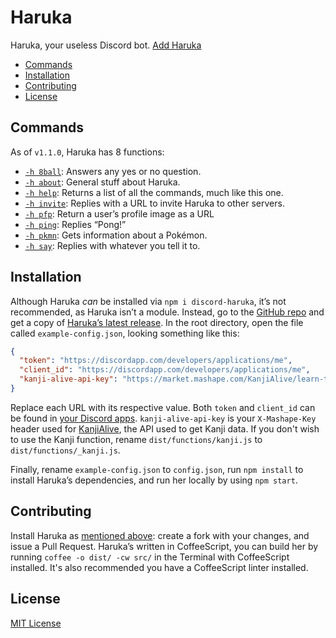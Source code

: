 # Haruka

Haruka, your useless Discord bot. [Add Haruka][add]

- [Commands](#commands)
- [Installation](#installation)
- [Contributing](#contributing)
- [License](#license)


## Commands
As of `v1.1.0`, Haruka has 8 functions:

- [`-h 8ball`][8ball]: Answers any yes or no question.
- [`-h about`][about]: General stuff about Haruka.
- [`-h help`][help]: Returns a list of all the commands, much like this one.
- [`-h invite`][invite]: Replies with a URL to invite Haruka to other servers.
- [`-h pfp`][pfp]: Return a user’s profile image as a URL
- [`-h ping`][ping]: Replies “Pong!”
- [`-h pkmn`][pkmn]: Gets information about a Pokémon.
- [`-h say`][say]: Replies with whatever you tell it to.

## Installation

Although Haruka _can_ be installed via `npm i discord-haruka`, it’s not recommended, as Haruka isn’t a module. Instead, go to the [GitHub repo][github] and get a copy of [Haruka’s latest release][releases]. In the root directory, open the file called `example-config.json`, looking something like this:

```json
{
  "token": "https://discordapp.com/developers/applications/me",
  "client_id": "https://discordapp.com/developers/applications/me",
  "kanji-alive-api-key": "https://market.mashape.com/KanjiAlive/learn-to-read-and-write-japanese-kanji"
}
```

Replace each URL with its respective value. Both `token` and `client_id` can be found in [your Discord apps][discord-my-apps]. `kanji-alive-api-key` is your `X-Mashape-Key` header used for [KanjiAlive][kanjialive], the API used to get Kanji data. If you don't wish to use the Kanji function, rename `dist/functions/kanji.js` to `dist/functions/_kanji.js`.

Finally, rename `example-config.json` to `config.json`, run `npm install` to install Haruka’s dependencies, and run her locally by using `npm start`.

## Contributing
Install Haruka as [mentioned above](#installation): create a fork with your changes, and issue a Pull Request. Haruka’s written in CoffeeScript, you can build her by running `coffee -o dist/ -cw src/` in the Terminal with CoffeeScript installed. It's also recommended you have a CoffeeScript linter installed.

## License



[MIT License][license]

<!-- Reference links -->
[kanjialive]: https://market.mashape.com/KanjiAlive/learn-to-read-and-write-japanese-kanji "KanjiAlive API Documentation"
[github]: https://github.com/MindfulMinun/discord-haruka "MindfulMinun/discord-haruka"
[releases]: https://github.com/MindfulMinun/discord-haruka/releases "Releases · MindfulMinun/discord-haruka"
[discord-my-apps]: https://discordapp.com/developers/applications/me "Discord - My Apps"
[license]: https://github.com/MindfulMinun/discord-haruka/blob/master/LICENSE "discord-haruka/LICENSE"
[add]: https://discordapp.com/oauth2/authorize?client_id=458130019554820127&scope=bot&permissions=125966 "Add Haruka to your Discord server."

<!-- Function links -->
[8ball]:  https://github.com/MindfulMinun/discord-haruka/blob/master/src/functions/8ball.coffee
[about]:  https://github.com/MindfulMinun/discord-haruka/blob/master/src/functions/about.coffee
[help]:   https://github.com/MindfulMinun/discord-haruka/blob/master/src/functions/help.coffee
[invite]: https://github.com/MindfulMinun/discord-haruka/blob/master/src/functions/invite.coffee
[pfp]:    https://github.com/MindfulMinun/discord-haruka/blob/master/src/functions/pfp.coffee
[ping]:   https://github.com/MindfulMinun/discord-haruka/blob/master/src/functions/ping.coffee
[pkmn]:   https://github.com/MindfulMinun/discord-haruka/blob/master/src/functions/pkmn.coffee
[say]:    https://github.com/MindfulMinun/discord-haruka/blob/master/src/functions/say.coffee
